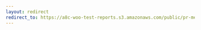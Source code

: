 ```yaml
---
layout: redirect
redirect_to: https://a8c-woo-test-reports.s3.amazonaws.com/public/pr-merge/44682/api/index.html
---
```

